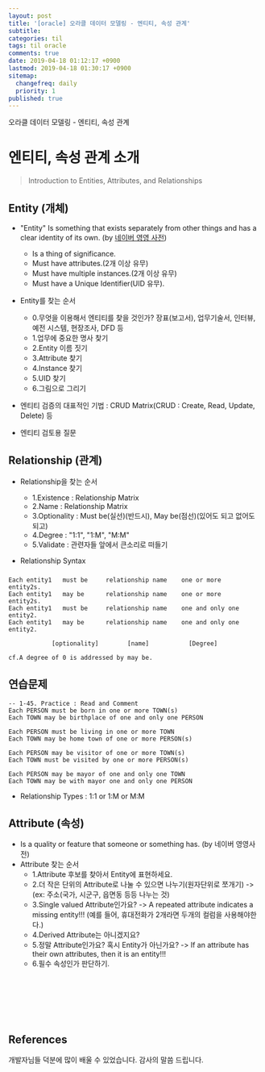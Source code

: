 ```yaml
---
layout: post
title: '[oracle] 오라클 데이터 모델링 - 엔티티, 속성 관계'
subtitle: 
categories: til
tags: til oracle
comments: true
date: 2019-04-18 01:12:17 +0900
lastmod: 2019-04-18 01:30:17 +0900
sitemap:
  changefreq: daily
  priority: 1
published: true
---
```


오라클 데이터 모델링 - 엔티티, 속성 관계<br />

# 엔티티, 속성 관계 소개
> Introduction to Entities, Attributes, and Relationships

## Entity (개체)
* "Entity" Is something that exists separately from other things and has a clear identity of its own. (by [네이버 영영 사전](https://endic.naver.com/enkrEntry.nhn?sLn=en&entryId=6b7ba26f876245b5a9d9cfe1df2e4b43&query=Entity))
  - Is a thing of significance.
  - Must have attributes.(2개 이상 유무)
  - Must have multiple instances.(2개 이상 유무)
  - Must have a Unique Identifier(UID 유무).

* Entity를 찾는 순서
  - 0.무엇을 이용해서 엔티티를 찾을 것인가? 장표(보고서), 업무기술서, 인터뷰, 예전 시스템, 현장조사, DFD 등
  - 1.업무에 중요한 명사 찾기
  - 2.Entity 이름 짓기 
  - 3.Attribute 찾기 
  - 4.Instance 찾기 
  - 5.UID 찾기
  - 6.그림으로 그리기 

* 엔티티 검증의 대표적인 기법 : CRUD Matrix(CRUD : Create, Read, Update, Delete) 등
* 엔티티 검토용 질문 

## Relationship (관계)
* Relationship을 찾는 순서
  - 1.Existence : Relationship Matrix
  - 2.Name      : Relationship Matrix 
  - 3.Optionality : Must be(실선)(반드시), May be(점선)(있어도 되고 없어도 되고)
  - 4.Degree    : "1:1", "1:M", "M:M"
  - 5.Validate  : 관련자들 앞에서 큰소리로 떠들기

* Relationship Syntax
###
    Each entity1   must be     relationship name    one or more        entity2s.
    Each entity1   may be      relationship name    one or more        entity2s.
    Each entity1   must be     relationship name    one and only one   entity2.
    Each entity1   may be      relationship name    one and only one   entity2.
 
                [optionality]        [name]           [Degree]

    cf.A degree of 0 is addressed by may be.

## 연습문제
    -- 1-45. Practice : Read and Comment
    Each PERSON must be born in one or more TOWN(s)
    Each TOWN may be birthplace of one and only one PERSON
    
    Each PERSON must be living in one or more TOWN
    Each TOWN may be home town of one or more PERSON(s)
    
    Each PERSON may be visitor of one or more TOWN(s) 
    Each TOWN must be visited by one or more PERSON(s)
    
    Each PERSON may be mayor of one and only one TOWN
    Each TOWN may be with mayor one and only one PERSON

* Relationship Types : 1:1 or 1:M or M:M


## Attribute (속성)
* Is a quality or feature that someone or something has. (by 네이버 영영사전)
* Attribute 찾는 순서
  - 1.Attribute 후보를 찾아서 Entity에 표현하세요.
  - 2.더 작은 단위의 Attribute로 나눌 수 있으면 나누기(원자단위로 쪼개기)  -> (ex: 주소(국가, 시군구, 읍면동 등등 나누는 것) 
  - 3.Single valued Attribute인가요?            -> A repeated attribute indicates a missing entity!!! (예를 들어, 휴대전화가 2개라면 두개의 컬럼을 사용해야한다.)
  - 4.Derived Attribute는 아니겠지요?
  - 5.정말 Attribute인가요? 혹시 Entity가 아닌가요?  -> If an attribute has their own attributes, then it is an entity!!!
  - 6.필수 속성인가 판단하기. 

<br>
<br>
<br>
<br>
<br>

## References
개발자님들 덕분에 많이 배울 수 있었습니다. 감사의 말씀 드립니다.<br/>